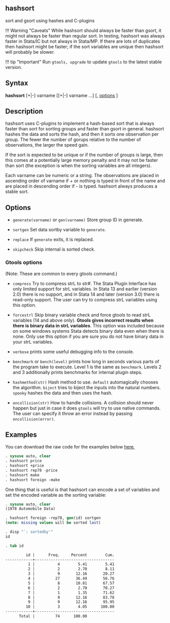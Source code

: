 hashsort
--------

sort and gsort using hashes and C-plugins


!!! Warning "Caveats"
    While hashsort should always be faster than gsort, it might not
    always be faster than regular sort. In testing, hashsort was always
    faster in Stata/IC but not always in Stata/MP. If there are lots of
    duplicates then hashsort might be faster; if the sort variables are
    unique then hashsort will probably be slower.

!!! tip "Important"
    Run `gtools, upgrade` to update `gtools` to the latest stable version.

Syntax
------

<p><span class="codespan"><b>hashsort</b> [+|-] varname [[+|-] varname ...] [, <a href="#options">options</a> ] </p>

Description
-----------

hashsort uses C-plugins to implement a hash-based sort that is always
faster than sort for sorting groups and faster than gsort in general.
hashsort hashes the data and sorts the hash, and then it sorts one
observation per group. The fewer the number of gorups relative to the
number of observations, the larger the speed gain.

If the sort is expected to be unique or if the number of groups is large,
then this comes at a potentially large memory penalty and it may not be
faster than sort (the exception is when the sorting variables are all
integers).

Each varname can be numeric or a string. The observations are placed in
ascending order of varname if + or nothing is typed in front of the name
and are placed in descending order if - is typed. hashsort always
produces a stable sort.

Options
-------

- `generate(varname)` or `gen(varname)`  Store group ID in generate.

- `sortgen` Set data sortby variable to `generate`.

- `replace` If `generate` exits, it is replaced.

- `skipcheck` Skip internal is sorted check.

### Gtools options

(Note: These are common to every gtools command.)

- `compress` Try to compress strL to str#. The Stata Plugin Interface has
            only limited support for strL variables. In Stata 13 and
            earlier (version 2.0) there is no support, and in Stata 14
            and later (version 3.0) there is read-only support. The user
            can try to compress strL variables using this option.

- `forcestrl` Skip binary variable check and force gtools to read strL variables
            (14 and above only). __Gtools gives incorrect results when there is
            binary data in strL variables__. This option was included because on
            some windows systems Stata detects binary data even when there is none.
            Only use this option if you are sure you do not have binary data in your
            strL variables.

- `verbose` prints some useful debugging info to the console.

- `benchmark` or `bench(level)` prints how long in seconds various parts of the
            program take to execute. Level 1 is the same as `benchmark`. Levels
            2 and 3 additionally prints benchmarks for internal plugin steps.

- `hashmethod(str)` Hash method to use. `default` automagically chooses the
            algorithm. `biject` tries to biject the inputs into the
            natural numbers. `spooky` hashes the data and then uses the
            hash.

- `oncollision(str)` How to handle collisions. A collision should never happen
            but just in case it does `gtools` will try to use native
            commands. The user can specify it throw an error instead by
            passing `oncollision(error)`.

Examples
--------

You can download the raw code for the examples below
[here  <img src="https://upload.wikimedia.org/wikipedia/commons/6/64/Icon_External_Link.png" width="13px"/>](https://raw.githubusercontent.com/mcaceresb/stata-gtools/master/docs/examples/hashsort.do)

```stata
. sysuse auto, clear
. hashsort price
. hashsort +price
. hashsort rep78 -price
. hashsort make
. hashsort foreign -make
```

One thing that is useful is that hashsort can encode a set of variables and
set the encoded variable as the sorting variable:

```stata
. sysuse auto, clear
(1978 Automobile Data)

. hashsort foreign -rep78, gen(id) sortgen
(note: missing values will be sorted last)

. disp "`: sortedby'"
id

. tab id

         id |      Freq.     Percent        Cum.
------------+-----------------------------------
          1 |          4        5.41        5.41
          2 |          2        2.70        8.11
          3 |          9       12.16       20.27
          4 |         27       36.49       56.76
          5 |          8       10.81       67.57
          6 |          2        2.70       70.27
          7 |          1        1.35       71.62
          8 |          9       12.16       83.78
          9 |          9       12.16       95.95
         10 |          3        4.05      100.00
------------+-----------------------------------
      Total |         74      100.00
```
